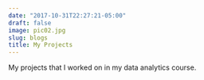 ```yaml
---
date: "2017-10-31T22:27:21-05:00"
draft: false
image: pic02.jpg
slug: blogs
title: My Projects
---
```


My projects that I worked on in my data analytics course.
